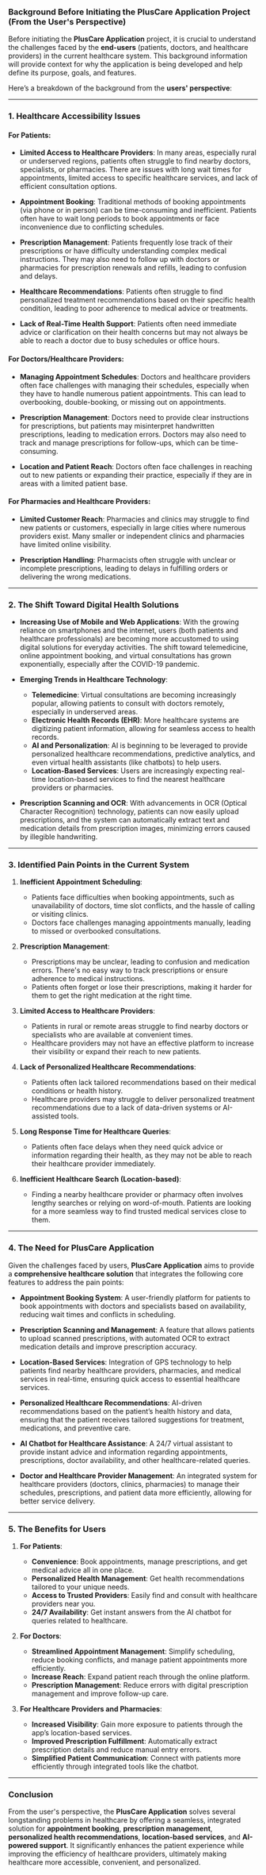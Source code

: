 ### **Background Before Initiating the PlusCare Application Project (From the User's Perspective)**

Before initiating the **PlusCare Application** project, it is crucial to understand the challenges faced by the **end-users** (patients, doctors, and healthcare providers) in the current healthcare system. This background information will provide context for why the application is being developed and help define its purpose, goals, and features.

Here’s a breakdown of the background from the **users' perspective**:

---

### **1. Healthcare Accessibility Issues**

#### **For Patients:**
- **Limited Access to Healthcare Providers**: In many areas, especially rural or underserved regions, patients often struggle to find nearby doctors, specialists, or pharmacies. There are issues with long wait times for appointments, limited access to specific healthcare services, and lack of efficient consultation options.
  
- **Appointment Booking**: Traditional methods of booking appointments (via phone or in person) can be time-consuming and inefficient. Patients often have to wait long periods to book appointments or face inconvenience due to conflicting schedules.
  
- **Prescription Management**: Patients frequently lose track of their prescriptions or have difficulty understanding complex medical instructions. They may also need to follow up with doctors or pharmacies for prescription renewals and refills, leading to confusion and delays.

- **Healthcare Recommendations**: Patients often struggle to find personalized treatment recommendations based on their specific health condition, leading to poor adherence to medical advice or treatments.
  
- **Lack of Real-Time Health Support**: Patients often need immediate advice or clarification on their health concerns but may not always be able to reach a doctor due to busy schedules or office hours.

#### **For Doctors/Healthcare Providers:**
- **Managing Appointment Schedules**: Doctors and healthcare providers often face challenges with managing their schedules, especially when they have to handle numerous patient appointments. This can lead to overbooking, double-booking, or missing out on appointments.
  
- **Prescription Management**: Doctors need to provide clear instructions for prescriptions, but patients may misinterpret handwritten prescriptions, leading to medication errors. Doctors may also need to track and manage prescriptions for follow-ups, which can be time-consuming.

- **Location and Patient Reach**: Doctors often face challenges in reaching out to new patients or expanding their practice, especially if they are in areas with a limited patient base.

#### **For Pharmacies and Healthcare Providers:**
- **Limited Customer Reach**: Pharmacies and clinics may struggle to find new patients or customers, especially in large cities where numerous providers exist. Many smaller or independent clinics and pharmacies have limited online visibility.
  
- **Prescription Handling**: Pharmacists often struggle with unclear or incomplete prescriptions, leading to delays in fulfilling orders or delivering the wrong medications.

---

### **2. The Shift Toward Digital Health Solutions**
- **Increasing Use of Mobile and Web Applications**: With the growing reliance on smartphones and the internet, users (both patients and healthcare professionals) are becoming more accustomed to using digital solutions for everyday activities. The shift toward telemedicine, online appointment booking, and virtual consultations has grown exponentially, especially after the COVID-19 pandemic.

- **Emerging Trends in Healthcare Technology**:
  - **Telemedicine**: Virtual consultations are becoming increasingly popular, allowing patients to consult with doctors remotely, especially in underserved areas.
  - **Electronic Health Records (EHR)**: More healthcare systems are digitizing patient information, allowing for seamless access to health records.
  - **AI and Personalization**: AI is beginning to be leveraged to provide personalized healthcare recommendations, predictive analytics, and even virtual health assistants (like chatbots) to help users.
  - **Location-Based Services**: Users are increasingly expecting real-time location-based services to find the nearest healthcare providers or pharmacies.

- **Prescription Scanning and OCR**: With advancements in OCR (Optical Character Recognition) technology, patients can now easily upload prescriptions, and the system can automatically extract text and medication details from prescription images, minimizing errors caused by illegible handwriting.

---

### **3. Identified Pain Points in the Current System**

1. **Inefficient Appointment Scheduling**:
   - Patients face difficulties when booking appointments, such as unavailability of doctors, time slot conflicts, and the hassle of calling or visiting clinics.
   - Doctors face challenges managing appointments manually, leading to missed or overbooked consultations.

2. **Prescription Management**:
   - Prescriptions may be unclear, leading to confusion and medication errors. There's no easy way to track prescriptions or ensure adherence to medical instructions.
   - Patients often forget or lose their prescriptions, making it harder for them to get the right medication at the right time.

3. **Limited Access to Healthcare Providers**:
   - Patients in rural or remote areas struggle to find nearby doctors or specialists who are available at convenient times.
   - Healthcare providers may not have an effective platform to increase their visibility or expand their reach to new patients.

4. **Lack of Personalized Healthcare Recommendations**:
   - Patients often lack tailored recommendations based on their medical conditions or health history.
   - Healthcare providers may struggle to deliver personalized treatment recommendations due to a lack of data-driven systems or AI-assisted tools.

5. **Long Response Time for Healthcare Queries**:
   - Patients often face delays when they need quick advice or information regarding their health, as they may not be able to reach their healthcare provider immediately.

6. **Inefficient Healthcare Search (Location-based)**:
   - Finding a nearby healthcare provider or pharmacy often involves lengthy searches or relying on word-of-mouth. Patients are looking for a more seamless way to find trusted medical services close to them.

---

### **4. The Need for PlusCare Application**
Given the challenges faced by users, **PlusCare Application** aims to provide a **comprehensive healthcare solution** that integrates the following core features to address the pain points:

- **Appointment Booking System**: A user-friendly platform for patients to book appointments with doctors and specialists based on availability, reducing wait times and conflicts in scheduling.
  
- **Prescription Scanning and Management**: A feature that allows patients to upload scanned prescriptions, with automated OCR to extract medication details and improve prescription accuracy.
  
- **Location-Based Services**: Integration of GPS technology to help patients find nearby healthcare providers, pharmacies, and medical services in real-time, ensuring quick access to essential healthcare services.
  
- **Personalized Healthcare Recommendations**: AI-driven recommendations based on the patient’s health history and data, ensuring that the patient receives tailored suggestions for treatment, medications, and preventive care.
  
- **AI Chatbot for Healthcare Assistance**: A 24/7 virtual assistant to provide instant advice and information regarding appointments, prescriptions, doctor availability, and other healthcare-related queries.
  
- **Doctor and Healthcare Provider Management**: An integrated system for healthcare providers (doctors, clinics, pharmacies) to manage their schedules, prescriptions, and patient data more efficiently, allowing for better service delivery.

---

### **5. The Benefits for Users**

1. **For Patients**:
   - **Convenience**: Book appointments, manage prescriptions, and get medical advice all in one place.
   - **Personalized Health Management**: Get health recommendations tailored to your unique needs.
   - **Access to Trusted Providers**: Easily find and consult with healthcare providers near you.
   - **24/7 Availability**: Get instant answers from the AI chatbot for queries related to healthcare.

2. **For Doctors**:
   - **Streamlined Appointment Management**: Simplify scheduling, reduce booking conflicts, and manage patient appointments more efficiently.
   - **Increase Reach**: Expand patient reach through the online platform.
   - **Prescription Management**: Reduce errors with digital prescription management and improve follow-up care.

3. **For Healthcare Providers and Pharmacies**:
   - **Increased Visibility**: Gain more exposure to patients through the app’s location-based services.
   - **Improved Prescription Fulfillment**: Automatically extract prescription details and reduce manual entry errors.
   - **Simplified Patient Communication**: Connect with patients more efficiently through integrated tools like the chatbot.

---

### **Conclusion**

From the user's perspective, the **PlusCare Application** solves several longstanding problems in healthcare by offering a seamless, integrated solution for **appointment booking**, **prescription management**, **personalized health recommendations**, **location-based services**, and **AI-powered support**. It significantly enhances the patient experience while improving the efficiency of healthcare providers, ultimately making healthcare more accessible, convenient, and personalized.